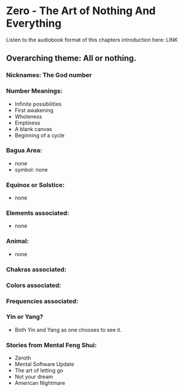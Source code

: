 # Zero - The Art of Nothing And Everything

Listen to the audiobook format of this chapters introduction here: LINK

## Overarching theme: All or nothing.

### Nicknames: The God number

### Number Meanings:

- Infinite possibilities
- First awakening
- Wholeness
- Emptiness
- A blank canvas
- Beginning of a cycle

### Bagua Area:
- none
- symbol: none

### Equinox or Solstice:
- none
### Elements associated:
- none

### Animal:
- none
### Chakras associated:

### Colors associated:

### Frequencies associated:
### Yin or Yang?
- Both Yin and Yang as one chooses to see it.
### Stories from Mental Feng Shui:

- Zeroth
- Mental Software Update
- The art of letting go
- Not your dream
- American Nightmare
